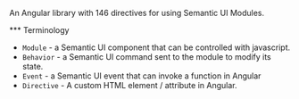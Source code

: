 An Angular library with 146 directives for using Semantic UI Modules.

*** Terminology

- `Module` - a Semantic UI component that can be controlled with javascript.
- `Behavior` - a Semantic UI command sent to the module to modify its state.
- `Event` - a Semantic UI event that can invoke a function in Angular
- `Directive` - A custom HTML element / attribute in Angular.
